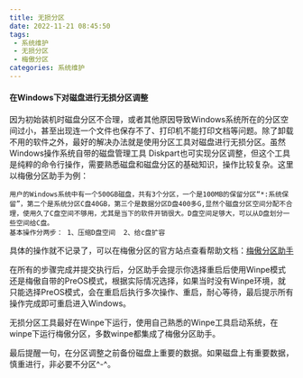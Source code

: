 ```yaml
---
title: 无损分区
date: 2022-11-21 08:45:50
tags:
 - 系统维护
 - 无损分区
 - 梅傲分区
categories: 系统维护
---
```


#### 在Windows下对磁盘进行无损分区调整

因为初始装机时磁盘分区不合理，或者其他原因导致Windows系统所在的分区空间过小，甚至出现连一个文件也保存不了、打印机不能打印文档等问题。除了卸载不用的软件之外，最好的解决办法就是使用分区工具对磁盘进行无损分区。虽然Windows操作系统自带的磁盘管理工具 Diskpart也可实现分区调整，但这个工具是纯粹的命令行操作，需要熟悉磁盘和磁盘分区的基础知识，操作比较复杂。这里以梅傲分区助手为例：

<!--more-->

~~~
用户的Windows系统中有一个500GB磁盘，共有3个分区，一个是100MB的保留分区“*:系统保留”，第二个是系统分区C盘40GB，第三个是数据分区D盘400多G,显然个磁盘分区空间分配不合理，使用久了C盘空间不够用，尤其是当下的软件开销很大。D盘空间足够大，可以从D盘划分一些空间给C盘。
基本操作分两步： 1、压缩D盘空间  2、给c盘扩容
~~~

具体的操作就不记录了，可以在梅傲分区的官方站点查看帮助文档：[梅傲分区助手](https://www.disktool.cn/jiaocheng/resize-partition.html)

在所有的步骤完成并提交执行后，分区助手会提示你选择重启后使用Winpe模式还是梅傲自带的PreOS模式，根据实际情况选择，如果当时没有Winpe环境，就只能选择PreOS模式，会在重启后执行多次操作、重启，耐心等待，最后提示所有操作完成即可重启进入Windows。

无损分区工具最好在Winpe下运行，使用自己熟悉的Winpe工具启动系统，在winpe下运行梅傲分区，多数winpe都集成了梅傲分区助手。

最后提醒一句，在分区调整之前备份磁盘上重要的数据。如果磁盘上有重要数据，慎重进行，非必要不分区^-^。


